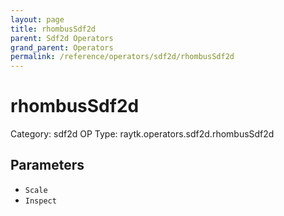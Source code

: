 ```yaml
---
layout: page
title: rhombusSdf2d
parent: Sdf2d Operators
grand_parent: Operators
permalink: /reference/operators/sdf2d/rhombusSdf2d
---
```


# rhombusSdf2d

Category: sdf2d
OP Type: raytk.operators.sdf2d.rhombusSdf2d



## Parameters

* `Scale`
* `Inspect`